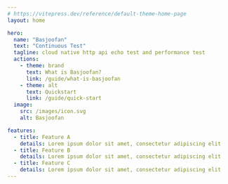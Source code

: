```yaml
---
# https://vitepress.dev/reference/default-theme-home-page
layout: home

hero:
  name: "Basjoofan"
  text: "Continuous Test"
  tagline: cloud native http api echo test and performance test
  actions:
    - theme: brand
      text: What is Basjoofan?
      link: /guide/what-is-basjoofan
    - theme: alt
      text: Quickstart
      link: /guide/quick-start
  image:
    src: /images/icon.svg
    alt: Basjoofan

features:
  - title: Feature A
    details: Lorem ipsum dolor sit amet, consectetur adipiscing elit
  - title: Feature B
    details: Lorem ipsum dolor sit amet, consectetur adipiscing elit
  - title: Feature C
    details: Lorem ipsum dolor sit amet, consectetur adipiscing elit
---
```


